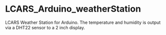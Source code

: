 # LCARS_Arduino_weatherStation
LCARS Weather Station for Arduino. The temperature and humidity is output via a DHT22 sensor to a 2 inch display.
